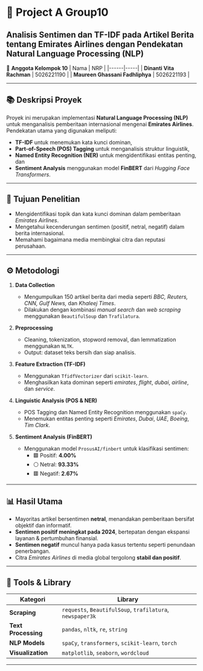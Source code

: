 # 🧠 Project A Group10  
**Analisis Sentimen dan TF-IDF pada Artikel Berita tentang Emirates Airlines dengan Pendekatan Natural Language Processing (NLP)**  
---

👥 **Anggota Kelompok 10**
| Nama | NRP |
|------|-----|
| **Dinanti Vita Rachman** | 5026221190 |
| **Maureen Ghassani Fadhliphya** | 5026221193 |

---

## 📚 Deskripsi Proyek  

Proyek ini merupakan implementasi **Natural Language Processing (NLP)** untuk menganalisis pemberitaan internasional mengenai **Emirates Airlines**.  
Pendekatan utama yang digunakan meliputi:
- **TF-IDF** untuk menemukan kata kunci dominan,  
- **Part-of-Speech (POS) Tagging** untuk menganalisis struktur linguistik,  
- **Named Entity Recognition (NER)** untuk mengidentifikasi entitas penting, dan  
- **Sentiment Analysis** menggunakan model **FinBERT** dari *Hugging Face Transformers*.  

---

## 🎯 Tujuan Penelitian  

- Mengidentifikasi topik dan kata kunci dominan dalam pemberitaan *Emirates Airlines*.  
- Mengetahui kecenderungan sentimen (positif, netral, negatif) dalam berita internasional.  
- Memahami bagaimana media membingkai citra dan reputasi perusahaan.  

---

## ⚙️ Metodologi  

1. **Data Collection**  
   - Mengumpulkan 150 artikel berita dari media seperti *BBC, Reuters, CNN, Gulf News,* dan *Khaleej Times*.  
   - Dilakukan dengan kombinasi *manual search* dan *web scraping* menggunakan `BeautifulSoup` dan `Trafilatura`.  

2. **Preprocessing**  
   - Cleaning, tokenization, stopword removal, dan lemmatization menggunakan `NLTK`.  
   - Output: dataset teks bersih dan siap analisis.  

3. **Feature Extraction (TF-IDF)**  
   - Menggunakan `TfidfVectorizer` dari `scikit-learn`.  
   - Menghasilkan kata dominan seperti *emirates*, *flight*, *dubai*, *airline*, dan *service*.  

4. **Linguistic Analysis (POS & NER)**  
   - POS Tagging dan Named Entity Recognition menggunakan `spaCy`.  
   - Menemukan entitas penting seperti *Emirates*, *Dubai*, *UAE*, *Boeing*, *Tim Clark*.  

5. **Sentiment Analysis (FinBERT)**  
   - Menggunakan model `ProsusAI/finbert` untuk klasifikasi sentimen:  
     - 🟩 Positif: **4.00%**  
     - ⚪ Netral: **93.33%**  
     - 🟥 Negatif: **2.67%**  

---

## 📊 Hasil Utama  

- Mayoritas artikel bersentimen **netral**, menandakan pemberitaan bersifat objektif dan informatif.  
- **Sentimen positif meningkat pada 2024**, bertepatan dengan ekspansi layanan & pertumbuhan finansial.  
- **Sentimen negatif** muncul hanya pada kasus tertentu seperti penundaan penerbangan.  
- Citra *Emirates Airlines* di media global tergolong **stabil dan positif**.  

---

## 🧩 Tools & Library  

| Kategori | Library |
|-----------|----------|
| **Scraping** | `requests`, `BeautifulSoup`, `trafilatura`, `newspaper3k` |
| **Text Processing** | `pandas`, `nltk`, `re`, `string` |
| **NLP Models** | `spaCy`, `transformers`, `scikit-learn`, `torch` |
| **Visualization** | `matplotlib`, `seaborn`, `wordcloud` |

---


